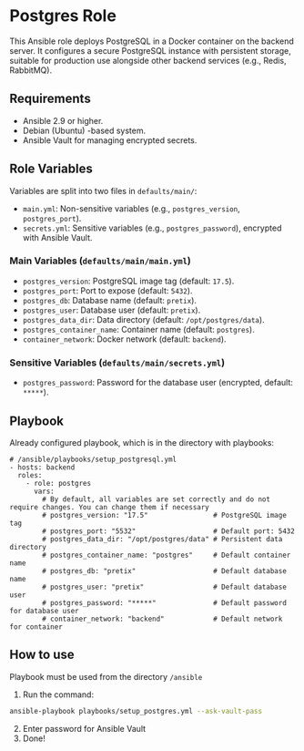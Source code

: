 # Postgres Role

This Ansible role deploys PostgreSQL in a Docker container on the backend server. It configures a secure PostgreSQL instance with persistent storage, suitable for production use alongside other backend services (e.g., Redis, RabbitMQ).

## Requirements

- Ansible 2.9 or higher.
- Debian (Ubuntu) -based system.
- Ansible Vault for managing encrypted secrets.

## Role Variables

Variables are split into two files in `defaults/main/`:
- `main.yml`: Non-sensitive variables (e.g., `postgres_version`, `postgres_port`).
- `secrets.yml`: Sensitive variables (e.g., `postgres_password`), encrypted with Ansible Vault.

### Main Variables (`defaults/main/main.yml`)
- `postgres_version`: PostgreSQL image tag (default: `17.5`).
- `postgres_port`: Port to expose (default: `5432`).
- `postgres_db`: Database name (default: `pretix`).
- `postgres_user`: Database user (default: `pretix`).
- `postgres_data_dir`: Data directory (default: `/opt/postgres/data`).
- `postgres_container_name`: Container name (default: `postgres`).
- `container_network`: Docker network (default: `backend`).

### Sensitive Variables (`defaults/main/secrets.yml`)
- `postgres_password`: Password for the database user (encrypted, default: `*****`).

## Playbook
Already configured playbook, which is in the directory with playbooks:
```yml!
# /ansible/playbooks/setup_postgresql.yml
- hosts: backend
  roles:
    - role: postgres
      vars:
        # By default, all variables are set correctly and do not require changes. You can change them if necessary
        # postgres_version: "17.5"                # PostgreSQL image tag
        # postgres_port: "5532"                   # Default port: 5432
        # postgres_data_dir: "/opt/postgres/data" # Persistent data directory
        # postgres_container_name: "postgres"     # Default container name
        # postgres_db: "pretix"                   # Default database name
        # postgres_user: "pretix"                 # Default database user
        # postgres_password: "*****"              # Default password for database user
        # container_network: "backend"            # Default network for container
```

## How to use

Playbook must be used from the directory `/ansible`

1. Run the command:
```bash
ansible-playbook playbooks/setup_postgres.yml --ask-vault-pass
```
2. Enter password for Ansible Vault
3. Done!